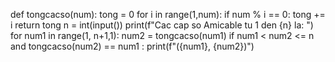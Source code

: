 def tongcacso(num):
    tong = 0
    for i in range(1,num):
        if num % i == 0:
            tong += i
    return tong
n = int(input())
print(f"Cac cap so Amicable tu 1 den {n} la: ")
for num1 in range(1, n+1,1):
    num2 = tongcacso(num1)
    if num1 < num2 <= n and tongcacso(num2) == num1 :
        print(f"({num1}, {num2})")